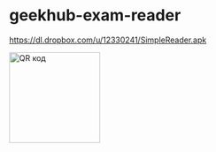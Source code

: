 geekhub-exam-reader
===================

https://dl.dropbox.com/u/12330241/SimpleReader.apk

<a href="http://qrcoder.ru" target="_blank"><img src="http://qrcoder.ru/code/?https%3A%2F%2Fdl.dropbox.com%2Fu%2F12330241%2FSimpleReader.apk&4&0" width="164" height="164" border="0" title="QR код"></a>
